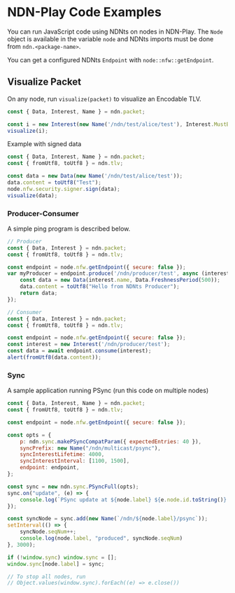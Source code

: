 # NDN-Play Code Examples

You can run JavaScript code using NDNts on nodes in NDN-Play. The `Node` object is available in the variable `node` and NDNts imports must be done from `ndn.<package-name>`.

You can get a configured NDNts `Endpoint` with `node::nfw::getEndpoint`.

## Visualize Packet
On any node, run `visualize(packet)` to visualize an Encodable TLV.

```js
const { Data, Interest, Name } = ndn.packet;

const i = new Interest(new Name('/ndn/test/alice/test'), Interest.MustBeFresh);
visualize(i);
```

Example with signed data

```js
const { Data, Interest, Name } = ndn.packet;
const { fromUtf8, toUtf8 } = ndn.tlv;

const data = new Data(new Name('/ndn/test/alice/test'));
data.content = toUtf8("Test");
node.nfw.security.signer.sign(data);
visualize(data);
```

### Producer-Consumer

A simple ping program is described below.

```js
// Producer
const { Data, Interest } = ndn.packet;
const { fromUtf8, toUtf8 } = ndn.tlv;

const endpoint = node.nfw.getEndpoint({ secure: false });
var myProducer = endpoint.produce('/ndn/producer/test', async (interest) => {
    const data = new Data(interest.name, Data.FreshnessPeriod(500));
    data.content = toUtf8("Hello from NDNts Producer");
    return data;
});

// Consumer
const { Data, Interest } = ndn.packet;
const { fromUtf8, toUtf8 } = ndn.tlv;

const endpoint = node.nfw.getEndpoint({ secure: false });
const interest = new Interest('/ndn/producer/test');
const data = await endpoint.consume(interest);
alert(fromUtf8(data.content));
```

### Sync

A sample application running PSync (run this code on multiple nodes)

```js
const { Data, Interest, Name } = ndn.packet;
const { fromUtf8, toUtf8 } = ndn.tlv;

const endpoint = node.nfw.getEndpoint({ secure: false });

const opts = {
    p: ndn.sync.makePSyncCompatParam({ expectedEntries: 40 }),
    syncPrefix: new Name("/ndn/multicast/psync"),
    syncInterestLifetime: 4000,
    syncInterestInterval: [1100, 1500],
    endpoint: endpoint,
};

const sync = new ndn.sync.PSyncFull(opts);
sync.on("update", (e) => {
    console.log(`PSync update at ${node.label} ${e.node.id.toString()} = ${e.loSeqNum} - ${e.hiSeqNum}`);
});

const syncNode = sync.add(new Name(`/ndn/${node.label}/psync`));
setInterval(() => {
    syncNode.seqNum++;
    console.log(node.label, "produced", syncNode.seqNum)
}, 3000);

if (!window.sync) window.sync = [];
window.sync[node.label] = sync;

// To stop all nodes, run
// Object.values(window.sync).forEach((e) => e.close())
```
